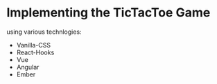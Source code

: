 # Implementing the TicTacToe Game

using various technlogies:

- Vanilla-CSS
- React-Hooks
- Vue
- Angular
- Ember